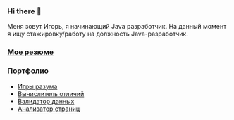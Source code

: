 ### Hi there 👋
Меня зовут Игорь, я начинающий Java разработчик. 
На данный момент я ищу стажировку/работу на должность Java-разработчик.

### [Мое резюме](https://cv.hexlet.io/ru/resumes/2661)

### Портфолио
  * [Игры разума](https://github.com/bujhm9987/java-project-61)
  * [Вычислитель отличий](https://github.com/bujhm9987/java-project-71)
  * [Валидатор данных](https://github.com/bujhm9987/java-project-78)
  * [Анализатор страниц](https://github.com/bujhm9987/java-project-72)

<!--
**bujhm9987/bujhm9987** is a ✨ _special_ ✨ repository because its `README.md` (this file) appears on your GitHub profile.

Here are some ideas to get you started:

- 🔭 I’m currently working on ...
- 🌱 I’m currently learning ...
- 👯 I’m looking to collaborate on ...
- 🤔 I’m looking for help with ...
- 💬 Ask me about ...
- 📫 How to reach me: ...
- 😄 Pronouns: ...
- ⚡ Fun fact: ...
-->
